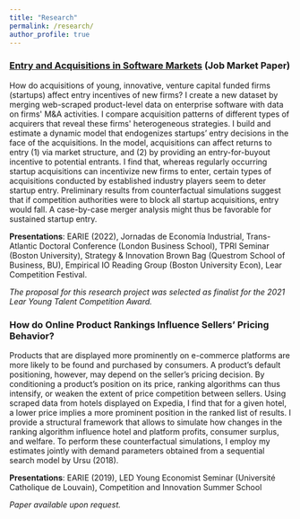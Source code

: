```yaml
---
title: "Research"
permalink: /research/
author_profile: true
---
```



### [Entry and Acquisitions in Software Markets](https://luiseeisfeld.github.io/assets/docs/JMP_Eisfeld_TSE.pdf) (Job Market Paper)

How do acquisitions of young, innovative, venture capital funded firms (startups) affect entry incentives of new firms? I create a new dataset by merging web-scraped product-level data on enterprise software with data on firms' M\&A activities. I compare acquisition patterns of different types of acquirers that reveal these firms' heterogeneous strategies. I build and estimate a dynamic model that endogenizes startups’ entry decisions in the face of the acquisitions. In the model, acquisitions can affect returns to entry (1) via market structure, and (2) by providing an entry-for-buyout incentive to potential entrants. I find that, whereas regularly occurring startup acquisitions can incentivize new firms to enter, certain types of acquisitions conducted by established industry players seem to deter startup entry. Preliminary results from counterfactual simulations suggest that if competition authorities were to block all startup acquisitions, entry would fall. A case-by-case merger analysis might thus be favorable for sustained startup entry.
 
**Presentations**: EARIE (2022), Jornadas de Economía Industrial, Trans-Atlantic Doctoral Conference (London Business School), TPRI Seminar (Boston University), Strategy & Innovation Brown Bag (Questrom School of Business, BU), Empirical IO Reading Group (Boston University Econ), Lear Competition Festival.

_The proposal for this research project was selected as finalist for the 2021 Lear Young Talent Competition Award._

### How do Online Product Rankings Influence Sellers’ Pricing Behavior?

Products that are displayed more prominently on e-commerce platforms are more likely to be found and purchased by consumers. A product’s default positioning, however, may depend on the seller’s pricing decision. By conditioning a product’s position on its price, ranking algorithms can thus intensify, or weaken the extent of price competition between sellers. Using scraped data from hotels displayed on Expedia, I find that for a given hotel, a lower price implies a more prominent position in the ranked list of results. I provide a structural framework that allows to simulate how changes in the ranking algorithm influence hotel and platform profits, consumer surplus, and welfare. To perform these counterfactual simulations, I employ my estimates jointly with demand parameters obtained from a sequential search model by Ursu (2018). 

**Presentations**: EARIE (2019), LED Young Economist Seminar (Université Catholique de Louvain), Competition and Innovation Summer School

_Paper available upon request._



